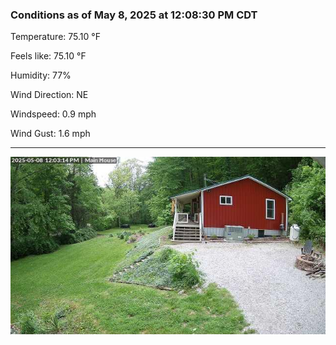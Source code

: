 ### Conditions as of May 8, 2025 at 12:08:30 PM CDT 

Temperature: 75.10 &deg;F

Feels like: 75.10 &deg;F

Humidity: 77%

Wind Direction: NE

Windspeed: 0.9 mph

Wind Gust: 1.6 mph

---

<img src="./images/latest.jpeg"/>

